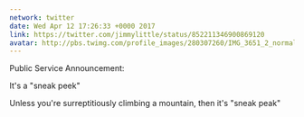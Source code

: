 ```yaml
---
network: twitter
date: Wed Apr 12 17:26:33 +0000 2017
link: https://twitter.com/jimmylittle/status/852211346900869120
avatar: http://pbs.twimg.com/profile_images/280307260/IMG_3651_2_normal.jpg
---
```


Public Service Announcement:

It's a "sneak peek"

Unless you're surreptitiously climbing a mountain, then it's "sneak peak"
